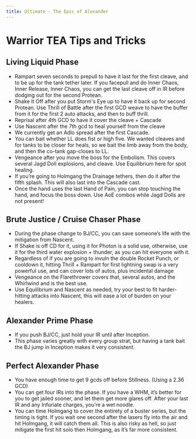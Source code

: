 ```yaml
---
title: Ultimate - The Epic of Alexander
---
```

# Warrior TEA Tips and Tricks

## Living Liquid Phase

* Rampart seven seconds to prepull to have it last for the first cleave, and to be up for the tank tether later.
  If you facepull and do Inner Chaos, Inner Release, Inner Chaos, you can get the last cleave off in IR before dodging out for the second Protean.
* Shake It Off after you put Storm's Eye up to have it back up for second Protean. Use Thrill of Battle after the first GCD weave to have the buffer from it for the first 2 auto attacks, and then to buff thrill.
* Reprisal after 4th GCD to have it cover the cleave + Cascade
* Use Nascent after the 7th gcd to heal yourself from the cleave 
* We currently get an Adlo spread after the first Cascade.
* You can bait whether LL does fist or high five.  We wanted cleaves and for tanks to be closer for heals, so we bait the limb away from the body, and then the co-tank gap-closes to LL.
* Vengeance after you move the boss for the Embolism. This covers several Jagd Doll explosions, and cleave.  Use Equilibrium here for spot healing.
* If you’re going to Holmgang the Drainage tethers, then do it after the fifth splash.  This will also last into the Cascade cast.
* Once the hand uses the last Hand of Pain, you can stop touching the hand, and focus the boss down.  Use AoE combos while Jagd Dolls are not present! 

## Brute Justice / Cruise Chaser Phase

* During the phase change to BJ/CC, you can save someone’s life with the mitigation from Nascent.
* If Shake is off CD for it, using it for Photon is a solid use, otherwise, use it for the third water explosion + thunder, as you can hit everyone with it. 
* Regardless of if you are going to invuln the double Rocket Punch, or cooldown it, hitting Thrill + Rampart for first lightning swap is a very powerful use, and can cover lots of autos, plus incidental damage
* Vengeance on the Flarethrower covers that, several autos, and the Whirlwind and is the best use.
* Use Equilibrium and Nascent as needed, try your best to fit harder-hitting attacks into Nascent, this will ease a lot of burden on your healers.

## Alexander Prime Phase

* If you push BJ/CC, just hold your IR until after Inception.
* This phase varies greatly with every group strat, but having a tank bait the BJ jump in Inception makes it very consistent.

## Perfect Alexander Phase

* You have enough time to get 9 gcds off before Stillness. (Using a 2.36 GCD)
* You can get four IRs into the phase.  If you have a  WHM, it’s better for you to get jailed sooner, and let them get more glares off.  After your last IR and any Infuriate charges, you’re a wet noodle. 
* You can time Holmgang to cover the entirety of a buster series, but the timing is tight.  If you wait one second after the lasers fly into the air and hit Holmgang, it will catch them all.  This is also risky as hell, so just mitigate the first hit solo then Holmgang, as it’s far more consistent.